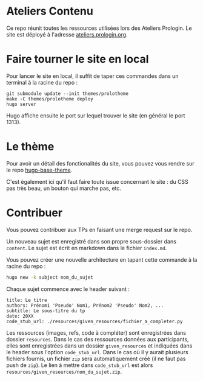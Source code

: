 # Ateliers Contenu

Ce repo réunit toutes les ressources utilisées lors des Ateliers Prologin.
Le site est déployé à l'adresse [ateliers.prologin.org](https://ateliers.prologin.org).

# Faire tourner le site en local

Pour lancer le site en local, il suffit de taper ces commandes dans un terminal
à la racine du repo :

```
git submodule update --init themes/prolotheme
make -C themes/prolotheme deploy
hugo server
```

Hugo affiche ensuite le port sur lequel trouver le site (en général le port 1313).

# Le thème

Pour avoir un détail des fonctionalités du site, vous pouvez vous rendre sur le
repo [hugo-base-theme](https://gitlab.com/prologin/tech/packages/hugo-base-theme).

C'est également ici qu'il faut faire toute issue concernant le site : du CSS pas
très beau, un bouton qui marche pas, etc.

# Contribuer

Vous pouvez contribuer aux TPs en faisant une merge request sur le repo.

Un nouveau sujet est enregistré dans son propre sous-dossier dans `content`.
Le sujet est écrit en markdown dans le fichier `index.md`.

Vous pouvez créer une nouvelle architecture en tapant cette commande à la racine du repo : 
```bash
hugo new -k subject nom_du_sujet
```
Chaque sujet commence avec le header suivant :

```
title: Le titre
authors: Prénom1 'Pseudo' Nom1, Prénom2 'Pseudo' Nom2, ...
subtitle: Le sous-titre du tp
date: 20XX
code_stub_url: ./resources/given_resources/fichier_a_completer.py
```

Les ressources (images, refs, code à compléter) sont enregistrées dans dossier
`resources`. Dans le cas des ressources données aux participants, elles sont
enregistrées dans un dossier `given_resources` et indiquées dans le header sous
l'option `code_stub_url`. Dans le cas où il y aurait plusieurs fichiers fournis,
un fichier `zip` sera automatiquement créé (il ne faut pas push de `zip`). Le 
lien à mettre dans `code_stub_url` est alors `resources/given_resources/nom_du_sujet.zip`.
